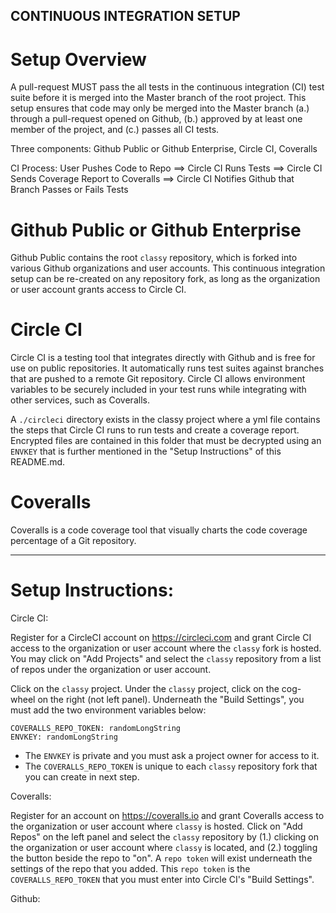 ## CONTINUOUS INTEGRATION SETUP

# Setup Overview 

A pull-request MUST pass the all tests in the continuous integration (CI) test suite before it is merged into the Master branch of the root project. This setup ensures that code may only be merged into the Master branch (a.) through a pull-request opened on Github, (b.) approved by at least one member of the project, and (c.) passes all CI tests.

Three components: Github Public or Github Enterprise, Circle CI, Coveralls

CI Process: User Pushes Code to Repo ==> Circle CI Runs Tests ==> Circle CI Sends Coverage Report to Coveralls ==> Circle CI Notifies Github that Branch Passes or Fails Tests

# Github Public or Github Enterprise

Github Public contains the root `classy` repository, which is forked into various Github organizations and user accounts. This continuous integration setup can be re-created on any repository fork, as long as the organization or user account grants access to Circle CI.

# Circle CI

Circle CI is a testing tool that integrates directly with Github and is free for use on public repositories. It automatically runs test suites against branches that are pushed to a remote Git repository. Circle CI allows environment variables to be securely included in your test runs while integrating with other services, such as Coveralls.

A `./circleci` directory exists in the classy project where a yml file contains the steps that Circle CI runs to run tests and create a coverage report. Encrypted files are contained in this folder that must be decrypted using an `ENVKEY` that is further mentioned in the "Setup Instructions" of this README.md.

# Coveralls 

Coveralls is a code coverage tool that visually charts the code coverage percentage of a Git repository. 

--------------

# Setup Instructions: 

Circle CI: 

Register for a CircleCI account on https://circleci.com and grant Circle CI access to the organization or user account where the `classy` fork is hosted. You may click on "Add Projects" and select the `classy` repository from a list of repos under the organization or user account.

Click on the `classy` project. Under the `classy` project, click on the cog-wheel on the right (not left panel). Underneath the "Build Settings", you must add the two environment variables below:

    COVERALLS_REPO_TOKEN: randomLongString
    ENVKEY: randomLongString

- The `ENVKEY` is private and you must ask a project owner for access to it.
- The `COVERALLS_REPO_TOKEN` is unique to each `classy` repository fork that you can create in next step.

Coveralls: 

Register for an account on https://coveralls.io and grant Coveralls access to the organization or user account where `classy` is hosted. Click on "Add Repos" on the left panel and select the `classy` repository by (1.) clicking on the organization or user account where `classy` is located, and (2.) toggling the button beside the repo to "on". A `repo token` will exist underneath the settings of the repo that you added. This `repo token` is the `COVERALLS_REPO_TOKEN` that you must enter into Circle CI's "Build Settings". 

Github: 



